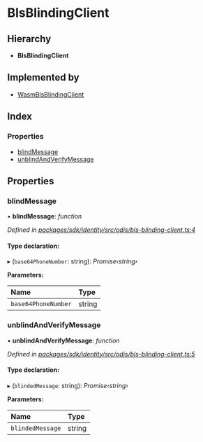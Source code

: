 # BlsBlindingClient

## Hierarchy

* **BlsBlindingClient**

## Implemented by

* [WasmBlsBlindingClient]()

## Index

### Properties

* [blindMessage]()
* [unblindAndVerifyMessage]()

## Properties

### blindMessage

• **blindMessage**: _function_

_Defined in_ [_packages/sdk/identity/src/odis/bls-blinding-client.ts:4_](https://github.com/celo-org/celo-monorepo/blob/master/packages/sdk/identity/src/odis/bls-blinding-client.ts#L4)

#### Type declaration:

▸ \(`base64PhoneNumber`: string\): _Promise‹string›_

**Parameters:**

| Name | Type |
| :--- | :--- |
| `base64PhoneNumber` | string |

### unblindAndVerifyMessage

• **unblindAndVerifyMessage**: _function_

_Defined in_ [_packages/sdk/identity/src/odis/bls-blinding-client.ts:5_](https://github.com/celo-org/celo-monorepo/blob/master/packages/sdk/identity/src/odis/bls-blinding-client.ts#L5)

#### Type declaration:

▸ \(`blindedMessage`: string\): _Promise‹string›_

**Parameters:**

| Name | Type |
| :--- | :--- |
| `blindedMessage` | string |

